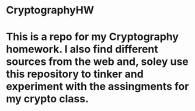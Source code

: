 # CryptographyHW
# This is a repo for my Cryptography homework. I also find different sources from the web and, soley use this repository to tinker and experiment with the assingments for my crypto class. 
